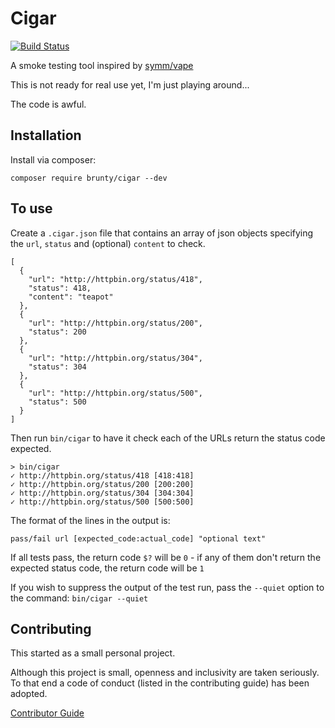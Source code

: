 # Cigar

[![Build Status](https://travis-ci.org/Brunty/cigar.svg?branch=master)](https://travis-ci.org/Brunty/cigar)

A smoke testing tool inspired by [symm/vape](https://github.com/symm/vape)

This is not ready for real use yet, I'm just playing around...

The code is awful.

## Installation

Install via composer:

`composer require brunty/cigar --dev`

## To use

Create a `.cigar.json` file that contains an array of json objects specifying the `url`, `status` and (optional) `content` to check.

```
[
  {
    "url": "http://httpbin.org/status/418",
    "status": 418,
    "content": "teapot"
  },
  {
    "url": "http://httpbin.org/status/200",
    "status": 200
  },
  {
    "url": "http://httpbin.org/status/304",
    "status": 304
  },
  {
    "url": "http://httpbin.org/status/500",
    "status": 500
  }
]
```

Then run `bin/cigar` to have it check each of the URLs return the status code expected.

```
> bin/cigar                                           
✓ http://httpbin.org/status/418 [418:418] 
✓ http://httpbin.org/status/200 [200:200] 
✓ http://httpbin.org/status/304 [304:304] 
✓ http://httpbin.org/status/500 [500:500] 
```

The format of the lines in the output is:

```
pass/fail url [expected_code:actual_code] "optional text"
```

If all tests pass, the return code `$?` will be `0` - if any of them don't return the expected status code, the return code will be `1`

If you wish to suppress the output of the test run, pass the `--quiet` option to the command: `bin/cigar --quiet`

## Contributing

This started as a small personal project.

Although this project is small, openness and inclusivity are taken seriously. To that end a code of conduct (listed in the contributing guide) has been adopted.

[Contributor Guide](CONTRIBUTING.md)
